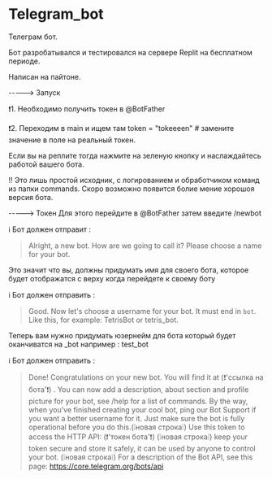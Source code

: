 # Telegram_bot
Телеграм бот. 


Бот разробатывался и тестировался на сервере Replit на бесплатном периоде. 

Написан на пайтоне. 

-----> Запуск

❗1. Необходимо получить токен в @BotFather

❗2. Переходим в main и ищем там token = "tokeeeen" # замените значение в поле на реальный токен.

Если вы на реплите тогда нажмите на зеленую кнопку и наслаждайтесь работой вашего бота. 

‼️ Это лишь простой исходник, с логированием и обработчиком команд из папки commands. Скоро возможно появится болие мение хорошоя версия бота. 

-----> Токен 
Для этого перейдите в @BotFather затем введите /newbot

ℹ️ Бот должен отправит : 

> Alright, a new bot. How are we going to call it? Please choose a name for your bot.

Это значит что вы, должны придумать имя для своего бота, которое будет отображатся с верху когда перейдете к своему боту 

ℹ️ Бот должен отправить : 

> Good. Now let's choose a username for your bot. It must end in `bot`. Like this, for example: TetrisBot or tetris_bot.

Теперь вам нужно придумать юзернейм для бота который будет оканчиватся на _bot например : test_bot 

ℹ️ Бот должен отправить :

> Done! Congratulations on your new bot. You will find it at (❗'ссылка на бота'❗) . You can now add a description, about section and profile picture for your bot, see /help for a list of commands. By the way, when you've finished creating your cool bot, ping our Bot Support if you want a better username for it. Just make sure the bot is fully operational before you do this.(❕новая строка❕) Use this token to access the HTTP API: (❗'токен бота'❗) (❕новая строка❕) keep your token secure and store it safely, it can be used by anyone to control your bot. (❕новая строка❕) For a description of the Bot API, see this page: https://core.telegram.org/bots/api

